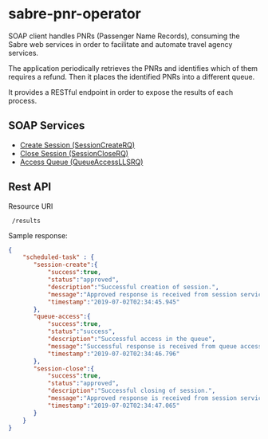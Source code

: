 # sabre-pnr-operator
SOAP client handles PNRs (Passenger Name Records), consuming the Sabre web services in order to facilitate and automate travel agency services.

The application periodically retrieves the PNRs and identifies which of them requires a refund. Then it places the identified PNRs into a different queue.

It provides a RESTful endpoint in order to expose the results of each process.

## SOAP Services 

- [Create Session (SessionCreateRQ)](https://beta.developer.sabre.com/docs/soap_apis/session_management/create_access_token)
- [Close Session (SessionCloseRQ)](https://beta.developer.sabre.com/docs/soap_apis/session_management/close_session)
- [Access Queue (QueueAccessLLSRQ)](https://beta.developer.sabre.com/docs/soap_apis/management/queue/Access_Queue)

## Rest API

Resource URI
```
 /results
```
Sample response:
```json
{
    "scheduled-task" : {
       "session-create":{
           "success":true,
           "status":"approved",
           "description":"Successful creation of session.",
           "message":"Approved response is received from session service.",
           "timestamp":"2019-07-02T02:34:45.945"
       },
       "queue-access":{
           "success":true, 
           "status":"success",
           "description":"Successful access in the queue",
           "message":"Successful response is received from queue access service." ,
           "timestamp":"2019-07-02T02:34:46.796"
       },
       "session-close":{
           "success":true,
           "status":"approved",
           "description":"Successful closing of session.",
           "message":"Approved response is received from session service.",
           "timestamp":"2019-07-02T02:34:47.065"
       }
    }
}
```